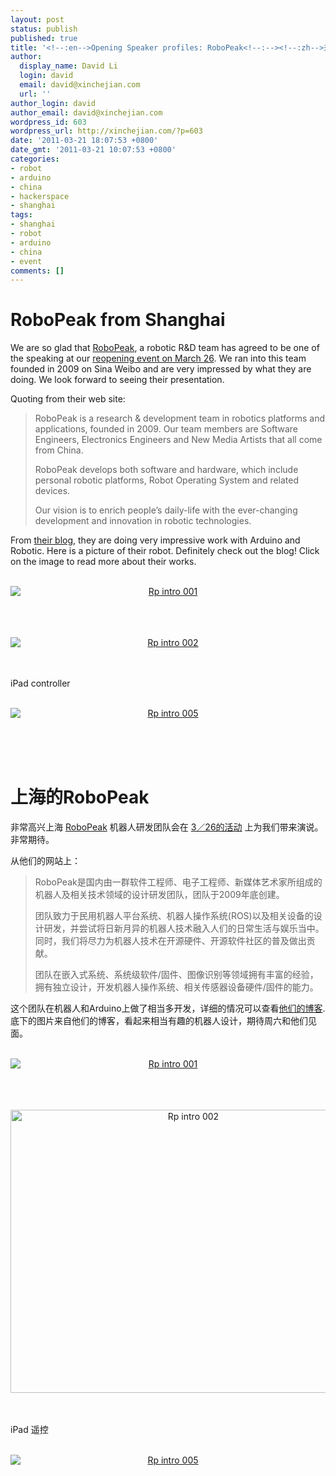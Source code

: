 ```yaml
---
layout: post
status: publish
published: true
title: '<!--:en-->Opening Speaker profiles: RoboPeak<!--:--><!--:zh-->开幕演讲者介绍：RoboPeak<!--:-->'
author:
  display_name: David Li
  login: david
  email: david@xinchejian.com
  url: ''
author_login: david
author_email: david@xinchejian.com
wordpress_id: 603
wordpress_url: http://xinchejian.com/?p=603
date: '2011-03-21 18:07:53 +0800'
date_gmt: '2011-03-21 10:07:53 +0800'
categories:
- robot
- arduino
- china
- hackerspace
- shanghai
tags:
- shanghai
- robot
- arduino
- china
- event
comments: []
---
```

<p><!--:en--></p>
<h1>RoboPeak from Shanghai</h1></p>
<p>We are so glad that <a href="http://www.robopeak.com/" target="_blank">RoboPeak</a>, a robotic R&D team has agreed to be one of the speaking at our <a href="http://xinchejian.com/event/?regevent_action=register&event_id=2&name_of_event=XinCheJianGrandOpening" target="_blank">reopening event on March 26</a>. We ran into this team founded in 2009 on Sina Weibo and are very impressed by what they are doing. We look forward to seeing their presentation.</p></p>
<p>Quoting from their web site:</p>
<blockquote><p>
RoboPeak is a research & development team in robotics platforms and applications, founded in 2009. Our team members are Software Engineers, Electronics Engineers and New Media Artists that all come from China.</p>
<p>RoboPeak develops both software and hardware, which include personal robotic platforms, Robot Operating System and related devices.</p>
<p>Our vision is to enrich people&rsquo;s daily-life with the ever-changing development and innovation in robotic technologies.<br />
</blockquote></p>
<p>From <a href="http://www.robopeak.net/blog/" target="_blank">their blog</a>, they are doing very impressive work with Arduino and Robotic. Here is a picture of their robot. Definitely check out the blog! Click on the image to read more about their works.</p></p>
<p style="text-align:center">
<a href="http://www.robopeak.net/blog/?p=24" target="_blank"><br />
<img style="display:block; margin-left:auto; margin-right:auto;" src="http://xinchejian.com/wp-content/uploads/2011/03/rp_intro_001.jpg" alt="Rp intro 001" title="rp_intro_001.jpg" border="0"/><br />
</a><br />
</p></p>
<p style="text-align:center">
<a href="http://www.robopeak.net/blog/?p=24" target="_blank"><br />
<img style="display:block; margin-left:auto; margin-right:auto;" src="http://xinchejian.com/wp-content/uploads/2011/03/rp_intro_002.jpg" alt="Rp intro 002" title="rp_intro_002.jpg" border="0"/><br />
</a><br />
</p></p>
<p>iPad controller</p></p>
<p style="text-align:center">
<a href="http://www.robopeak.net/blog/?p=24" target="_blank"><br />
<img style="display:block; margin-left:auto; margin-right:auto;" src="http://xinchejian.com/wp-content/uploads/2011/03/rp_intro_005.jpg" alt="Rp intro 005" title="rp_intro_005.jpg" border="0"/><br />
</a><br />
</p></p>
<p><!--:--><br />
<!--:zh--></p>
<h1>上海的RoboPeak</h1></p>
<p>非常高兴上海 <a href="http://www.robopeak.com/" target="_blank">RoboPeak</a> 机器人研发团队会在 <a href="http://xinchejian.com/event/?regevent_action=register&event_id=2&name_of_event=XinCheJianGrandOpening" target="_blank">3／26的活动</a> 上为我们带来演说。非常期待。</p></p>
<p>从他们的网站上：</p>
<blockquote><p>
RoboPeak是国内由一群软件工程师、电子工程师、新媒体艺术家所组成的机器人及相关技术领域的设计研发团队，团队于2009年底创建。</p>
<p>团队致力于民用机器人平台系统、机器人操作系统(ROS)以及相关设备的设计研发，并尝试将日新月异的机器人技术融入人们的日常生活与娱乐当中。同时，我们将尽力为机器人技术在开源硬件、开源软件社区的普及做出贡献。</p>
<p>团队在嵌入式系统、系统级软件/固件、图像识别等领域拥有丰富的经验，拥有独立设计，开发机器人操作系统、相关传感器设备硬件/固件的能力。<br />
</blockquote></p>
<p>这个团队在机器人和Arduino上做了相当多开发，详细的情况可以查看<a href="http://www.robopeak.net/blog/" target="_blank">他们的博客</a>.底下的图片来自他们的博客，看起来相当有趣的机器人设计，期待周六和他们见面。</p></p>
<p style="text-align:center">
<a href="http://www.robopeak.net/blog/?p=24" target="_blank"><br />
<img style="display:block; margin-left:auto; margin-right:auto;" src="http://xinchejian.com/wp-content/uploads/2011/03/rp_intro_001.jpg" alt="Rp intro 001" title="rp_intro_001.jpg" border="0"/><br />
</a><br />
</p></p>
<p style="text-align:center">
<a href="http://www.robopeak.net/blog/?p=24" target="_blank"><br />
<img style="display:block; margin-left:auto; margin-right:auto;" src="http://xinchejian.com/wp-content/uploads/2011/03/rp_intro_002.jpg" alt="Rp intro 002" title="rp_intro_002.jpg" border="0" width="569" height="453" /><br />
</a><br />
</p></p>
<p>iPad 遥控</p></p>
<p style="text-align:center">
<a href="http://www.robopeak.net/blog/?p=24" target="_blank"><br />
<img style="display:block; margin-left:auto; margin-right:auto;" src="http://xinchejian.com/wp-content/uploads/2011/03/rp_intro_005.jpg" alt="Rp intro 005" title="rp_intro_005.jpg" border="0"/><br />
</a><br />
</p></p>
<p><!--:--></p>
